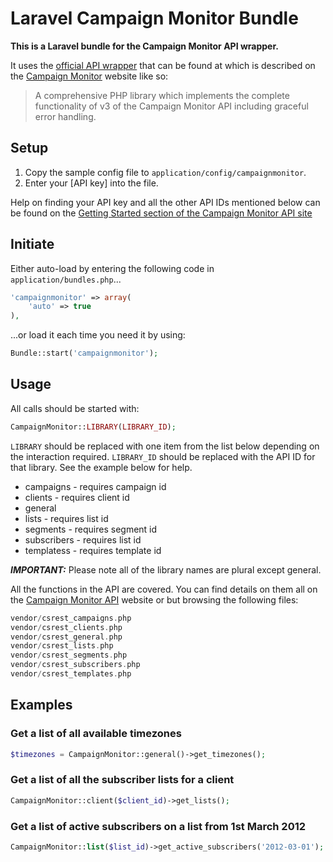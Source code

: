 # Laravel Campaign Monitor Bundle

**This is a Laravel bundle for the Campaign Monitor API wrapper.**

It uses the [official API wrapper](https://github.com/campaignmonitor/createsend-php) that can be found at which is described on the [Campaign Monitor](http://www.campaignmonitor.com/api) website like so:

>	A comprehensive PHP library which implements the complete functionality of v3 of the Campaign Monitor API including graceful error handling.

## Setup

1. Copy the sample config file to ``application/config/campaignmonitor``. 
2. Enter your [API key] into the file.

Help on finding your API key and all the other API IDs mentioned below can be found on the [Getting Started section of the Campaign Monitor API site](http://www.campaignmonitor.com/api/getting-started)

## Initiate

Either auto-load by entering the following code in ``application/bundles.php``...

```php
'campaignmonitor' => array(
	'auto' => true
),
```

...or load it each time you need it by using:

```php
Bundle::start('campaignmonitor');
```

## Usage

All calls should be started with:

```php
CampaignMonitor::LIBRARY(LIBRARY_ID);
```

``LIBRARY`` should be replaced with one item from the list below depending on the interaction required. ``LIBRARY_ID`` should be replaced with the API ID for that library. See the example below for help.

* campaigns - requires campaign id
* clients - requires client id
* general
* lists - requires list id
* segments - requires segment id
* subscribers - requires list id
* templatess - requires template id

**_IMPORTANT:_** Please note all of the library names are plural except general.

All the functions in the API are covered. You can find details on them all on the [Campaign Monitor API](http://www.campaignmonitor.com/api) website or but browsing the following files:

```php
vendor/csrest_campaigns.php
vendor/csrest_clients.php
vendor/csrest_general.php
vendor/csrest_lists.php
vendor/csrest_segments.php
vendor/csrest_subscribers.php
vendor/csrest_templates.php
```

## Examples

### Get a list of all available timezones

```php
$timezones = CampaignMonitor::general()->get_timezones();
```

### Get a list of all the subscriber lists for a client

```php
CampaignMonitor::client($client_id)->get_lists();
```

### Get a list of active subscribers on a list from 1st March 2012

```php
CampaignMonitor::list($list_id)->get_active_subscribers('2012-03-01');
```